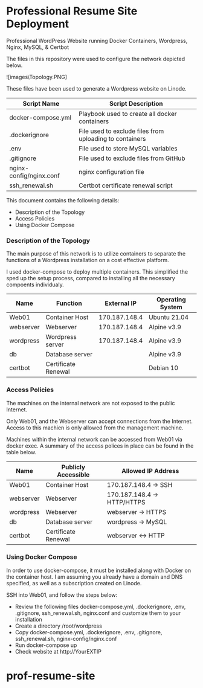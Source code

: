 # Professional Resume Site Deployment
Professional WordPress Website running Docker Containers, Wordpress, Nginx, MySQL, &amp; Certbot

The files in this repository were used to configure the network depicted below.

![images\Topology.PNG]

These files have been used to generate a Wordpress website on Linode.   

| Script Name             | Script Description                                      |
|-------------------------|---------------------------------------------------------|
| docker-compose.yml      | Playbook used to create all docker containers           |
| .dockerignore           | File used to exclude files from uploading to containers |
| .env                    | File used to store MySQL variables                      |
| .gitignore              | File used to exclude files from GitHub                  |
| nginx-config/nginx.conf | nginx configuration file                                |
| ssh_renewal.sh          | Certbot certificate renewal script                      |

This document contains the following details:
- Description of the Topology
- Access Policies
- Using Docker Compose

### Description of the Topology

The main purpose of this network is to utilize containers to separate the functions of a Wordpress installation on a cost effective platform.

I used docker-compose to deploy multiple containers.  This simplified the sped up the setup process, compared to installing all the necessary compoents individualy.  

| Name      | Function            | External IP   | Operating System |
|-----------|---------------------|---------------|------------------|
| Web01     | Container Host      | 170.187.148.4 | Ubuntu 21.04     |
| webserver | Webserver           | 170.187.148.4 | Alpine v3.9      |
| wordpress | Wordpress server    | 170.187.148.4 | Alpine v3.9      |
| db        | Database server     |               | Alpine v3.9      |
| certbot   | Certificate Renewal |               | Debian 10        |

### Access Policies

The machines on the internal network are not exposed to the public Internet.

Only Web01, and the Webserver can accept connections from the Internet.  Access to this machien is only allowed from the management machine.

Machines within the internal network can be accessed from Web01 via docker exec.  A summary of the access polices in place can be found in the table below.

| Name      | Publicly Accessible | Allowed IP Address          |
|-----------|---------------------|-----------------------------|
| Web01     | Container Host      | 170.187.148.4 -> SSH        |
| webserver | Webserver           | 170.187.148.4 -> HTTP/HTTPS |
| wordpress | Webserver           | webserver -> HTTPS          |
| db        | Database server     | wordpress -> MySQL          |
| certbot   | Certificate Renewal | webserver <-> HTTP          |

### Using Docker Compose
In order to use docker-compose, it must be installed along with Docker on the container host.  I am assuming you already have a domain and DNS specified, as well as a subscription created on Linode.

SSH into Web01, and follow the steps below:
- Review the following files docker-compose.yml, .dockerignore, .env, .gitignore, ssh_renewal.sh, nginx.conf and customize them to your installation
- Create a directory /root/wordpress
- Copy docker-compose.yml, .dockerignore, .env, .gitignore, ssh_renewal.sh, nginx-config/nginx.conf
- Run docker-compose up
- Check website at http://YourEXTIP













# prof-resume-site

